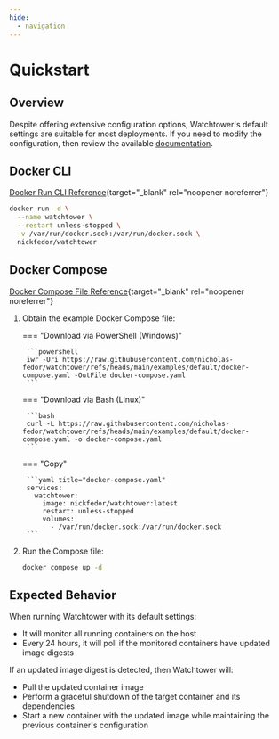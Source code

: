 ```yaml
---
hide:
  - navigation
---
```

# Quickstart

## Overview

Despite offering extensive configuration options, Watchtower's default settings are suitable for most deployments.
If you need to modify the configuration, then review the available [documentation](../configuration/arguments/index.md).

## Docker CLI

[Docker Run CLI Reference](https://docs.docker.com/reference/cli/docker/container/run/){target="_blank" rel="noopener noreferrer"}

```bash title="Pull and run Watchtower"
docker run -d \
  --name watchtower \
  --restart unless-stopped \
  -v /var/run/docker.sock:/var/run/docker.sock \
  nickfedor/watchtower
```

## Docker Compose

[Docker Compose File Reference](https://docs.docker.com/reference/compose-file/){target="_blank" rel="noopener noreferrer"}

1. Obtain the example Docker Compose file:

    === "Download via PowerShell (Windows)"

        ```powershell
        iwr -Uri https://raw.githubusercontent.com/nicholas-fedor/watchtower/refs/heads/main/examples/default/docker-compose.yaml -OutFile docker-compose.yaml
        ```

    === "Download via Bash (Linux)"

        ```bash
        curl -L https://raw.githubusercontent.com/nicholas-fedor/watchtower/refs/heads/main/examples/default/docker-compose.yaml -o docker-compose.yaml
        ```

    === "Copy"

        ```yaml title="docker-compose.yaml"
        services:
          watchtower:
            image: nickfedor/watchtower:latest
            restart: unless-stopped
            volumes:
              - /var/run/docker.sock:/var/run/docker.sock
        ```

2. Run the Compose file:

    ```bash
    docker compose up -d
    ```

## Expected Behavior

When running Watchtower with its default settings:

- It will monitor all running containers on the host
- Every 24 hours, it will poll if the monitored containers have updated image digests

If an updated image digest is detected, then Watchtower will:

- Pull the updated container image
- Perform a graceful shutdown of the target container and its dependencies
- Start a new container with the updated image while maintaining the previous container's configuration
